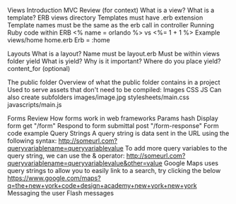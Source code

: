 
Views
Introduction
MVC Review (for context)
What is a view?
What is a template?
ERB
views directory
Templates must have .erb extension
Template names must be the same as the erb call in controller
Running Ruby code within ERB
<% name = orlando %> vs
<%= 1 + 1 %>
Example
views/home
home.erb
Erb = :home

Layouts
What is a layout?
Name must be layout.erb
Must be within views folder
yield
What is yield?
Why is it important?
Where do you place yield?
content_for (optional)

The public folder
Overview of what the public folder contains in a project
Used to serve assets that don't need to be compiled: 
Images
CSS
JS
Can also create subfolders
images/image.jpg
stylesheets/main.css
javascripts/main.js

Forms Review
How forms work in web frameworks
Params hash
Display form
get "/form"
Respond to form submittal
post "/form-response"
Form code example
Query Strings
A query string is data sent in the URL using the following syntax: http://someurl.com?queryvariablename=queryvariablevalue
To add more query variables to the query string, we can use the & operator: http://someurl.com?queryvariablename=queryvariablevalue&other=value
Google Maps uses query strings to allow you to easily link to a search, try clicking the below https://www.google.com/maps?q=the+new+york+code+design+academy+new+york+new+york
Messaging the user
Flash messages

